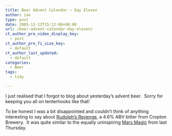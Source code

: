 ```yaml
---
title: Beer Advent Calendar – Day Eleven
author: ian
type: post
date: 2005-12-12T15:12:00+00:00
url: /beer-advent-calendar-day-eleven/
ct_author_pro_video_display_key:
  - post
ct_author_pro_fi_size_key:
  - default
ct_author_last_updated:
  - default
categories:
  - Beer
tags:
  - tidy

---
```

I just realised that I forgot to blog about yesterday&#8217;s advent beer.  Sorry for keeping you all on tenterhooks like that!

To be honest I was a bit disappointed and couldn&#8217;t think of anything interesting to say about [Rudolph&#8217;s Revenge][1], a 4.6% ABV bitter from Cropton Brewery.  It was quite similar to the equally uninspiring [Mars Magic][2] from last Thursday.

 [1]: http://www.croptonbrewery.com/product.asp?cookiecheck=yes&P_ID=126
 [2]: https://blog.iannelson.uk/beer-advent-calendar-day-eight/